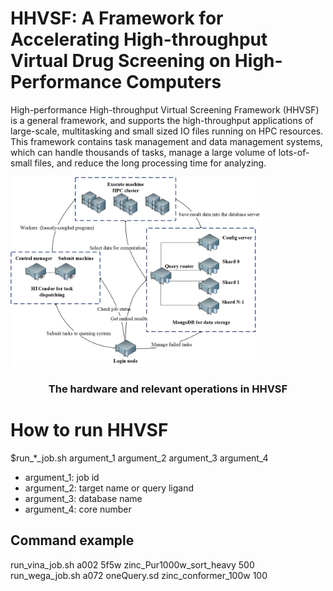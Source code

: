 # HHVSF: A Framework for Accelerating High-throughput Virtual Drug Screening on High-Performance Computers
High-performance High-throughput Virtual Screening Framework (HHVSF) is a general framework, and supports the high-throughput applications of large-scale, multitasking and small sized IO files running on HPC resources. This framework contains task management and data management systems, which can handle thousands of tasks, manage a large volume of lots-of-small files, and reduce the long processing time for analyzing.


<img src="https://github.com/pincher-chen/HHVSF/blob/master/data/screenshots/picture.png" width="80%" />
<h3 align = "center">The hardware and relevant operations in HHVSF</h1>

# How to run HHVSF
$run_*_job.sh argument_1 argument_2 argument_3 argument_4
+ argument_1: job id
+ argument_2: target name or query ligand
+ argument_3: database name
+ argument_4: core number
## Command example
run_vina_job.sh a002 5f5w zinc_Pur1000w_sort_heavy 500 <br />
run_wega_job.sh a072 oneQuery.sd zinc_conformer_100w 100

